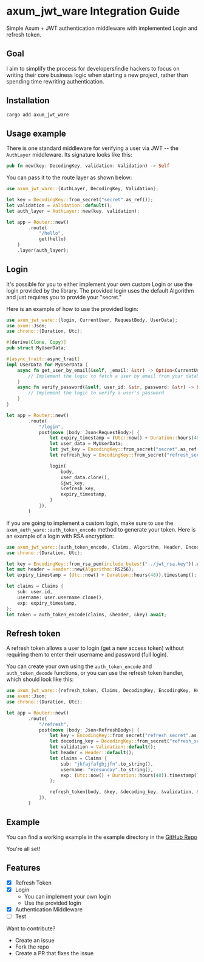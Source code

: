 # axum_jwt_ware Integration Guide

Simple Axum + JWT authentication middleware with implemented Login and refresh token.

## Goal

I aim to simplify the process for developers/indie hackers to focus on writing their core business logic when starting a new project, rather than spending time rewriting authentication.

## Installation

```sh
cargo add axum_jwt_ware
```

## Usage example

There is one standard middleware for verifying a user via JWT -- the `AuthLayer` middleware. Its signature looks like this:

```rust
pub fn new(key: DecodingKey, validation: Validation) -> Self
```

You can pass it to the route layer as shown below:

```rust
use axum_jwt_ware::{AuthLayer, DecodingKey, Validation};

let key = DecodingKey::from_secret("secret".as_ref());
let validation = Validation::default();
let auth_layer = AuthLayer::new(key, validation);

let app = Router::new()
        .route(
            "/hello",
            get(hello)
    )
    .layer(auth_layer);
```

## Login

It's possible for you to either implement your own custom Login or use the login provided by the library. The provided login uses the default Algorithm and just requires you to provide your "secret."

Here is an example of how to use the provided login:

```rust
use axum_jwt_ware::{login, CurrentUser, RequestBody, UserData};
use axum::Json;
use chrono::{Duration, Utc};

#[derive(Clone, Copy)]
pub struct MyUserData;

#[async_trait::async_trait]
impl UserData for MyUserData {
    async fn get_user_by_email(&self, _email: &str) -> Option<CurrentUser> {
        // Implement the logic to fetch a user by email from your database
    }
    async fn verify_password(&self, user_id: &str, password: &str) -> bool {
        // Implement the logic to verify a user's password
    }
}

let app = Router::new()
        .route(
            "/login",
            post(move |body: Json<RequestBody>| {
                let expiry_timestamp = (Utc::now() + Duration::hours(48)).timestamp();
                let user_data = MyUserData;
                let jwt_key = EncodingKey::from_secret("secret".as_ref());
                let refresh_key = EncodingKey::from_secret("refresh_secret".as_ref());

                login(
                    body,
                    user_data.clone(),
                    &jwt_key,
                    &refresh_key,
                    expiry_timestamp,
                )
            }),
        )
```

If you are going to implement a custom login, make sure to use the `axum_auth_ware::auth_token_encode` method to generate your token. Here is an example of a login with RSA encryption:

```rust
use axum_jwt_ware::{auth_token_encode, Claims, Algorithm, Header, EncodingKey};
use chrono::{Duration, Utc};

let key = EncodingKey::from_rsa_pem(include_bytes!("../jwt_rsa.key")).unwrap();
let mut header = Header::new(Algorithm::RS256);
let expiry_timestamp = (Utc::now() + Duration::hours(48)).timestamp();

let claims = Claims {
    sub: user.id,
    username: user.username.clone(),
    exp: expiry_timestamp,
};
let token = auth_token_encode(claims, &header, &key).await;
```

## Refresh token

A refresh token allows a user to login (get a new access token) without requiring them to enter their username and password (full login).

You can create your own using the `auth_token_encode` and `auth_token_decode` functions, or you can use the refresh token handler, which should look like this:

```rust
use axum_jwt_ware::{refresh_token, Claims, DecodingKey, EncodingKey, Header, RefreshBody, Validation};
use axum::Json;
use chrono::{Duration, Utc};

let app = Router::new()
        .route(
            "/refresh",
            post(move |body: Json<RefreshBody>| {
                let key = EncodingKey::from_secret("refresh_secret".as_ref());
                let decoding_key = DecodingKey::from_secret("refresh_secret".as_ref());
                let validation = Validation::default();
                let header = Header::default();
                let claims = Claims {
                    sub: "jkfajfafghjjfn".to_string(),
                    username: "ezesunday".to_string(),
                    exp: (Utc::now() + Duration::hours(48)).timestamp(),
                };

                refresh_token(body, &key, &decoding_key, &validation, &header, Some(claims))
            }),
        )
```

## Example
You can find a working example in the example directory in the [GitHub Repo](https://github.com/ezesundayeze/axum_jwt_ware/examples)

You're all set!

## Features

- [x] Refresh Token
- [x] Login
  - You can implement your own login
  - Use the provided login
- [x] Authentication Middleware
- [ ] Test

Want to contribute?

- Create an issue
- Fork the repo
- Create a PR that fixes the issue
